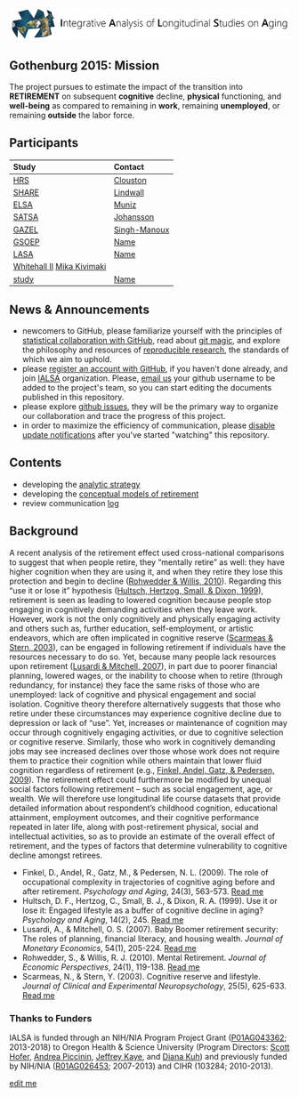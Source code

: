 ![logo](libs/images/ialsa_long.png)  

Gothenburg 2015: Mission
---
The project pursues to estimate the impact of the transition into **RETIREMENT** on subsequent **cognitive** decline, **physical** functioning, and **well-being** as compared to remaining in **work**, remaining **unemployed**, or remaining **outside** the labor force.


## Participants

| Study | Contact |
| :---- | :------ |
| [HRS](link) | [Clouston](mailto:Sean.Clouston@stonybrookmedicine.edu) |
| [SHARE](link) | [Lindwall](mailto:email) |
| [ELSA](link) | [Muniz](mailto:gm299@cam.ac.uk) |
| [SATSA](link) | [Johansson](mailto:email) |
| [GAZEL](link) | [Singh-Manoux](mailto:email) |
| [GSOEP](link) | [Name](mailto:email) |
| [LASA](link) | [Name](mailto:email) |
| [Whitehall II]() [Mika Kivimaki](mailto:m.kivimaki@ucl.ac.uk) 
| [study](link) | [Name](mailto:email) |

## News & Announcements
 - newcomers to GitHub, please familiarize yourself with the principles of [statistical collaboration with GitHub](http://htmlpreview.github.io/?https://raw.githubusercontent.com/OuhscBbmc/StatisticalComputing/master/2014_Presentations/05_May/BeasleyScugGitHub2014-05.html), read about [git magic](http://www-cs-students.stanford.edu/~blynn/gitmagic/), and explore the philosophy and resources of [reproducible research](https://github.com/OuhscBbmc/RedcapExamplesAndPatterns/blob/master/DocumentationGlobal/ResourcesOpinions.md), the standards of which we aim to uphold. 
 - please [register an account with GitHub](https://github.com/login), if you haven't done already, and join [IALSA](https://github.com/IALSA) organization. Please, [email us](mailto:andkov@uvic.ca) your github username to be added to the project's team, so you can start editing the documents published in this repository. 
 - please explore [github issues](https://github.com/IALSA/IALSA-2015-Gothenburg/issues), they will be the primary way to organize our collaboration and trace the progress of this project.  
 - in order to maximize the efficiency of communication, please [disable update notifications](news.md#How-to-Disable-update-notification) after you've started "watching" this repository.  

## Contents
 - developing the [analytic strategy](architecture/analytic_strategy.md)  
 - developing the [conceptual models of retirement](reports/conceptual_models_retirement.md)  
 - review communication [log](./log.md)
 
 
## Background
 
 A recent analysis of the retirement effect used cross-national comparisons to suggest that when people retire, they “mentally retire” as well: they have higher cognition when they are using it, and when they retire they lose this protection and begin to decline ([Rohwedder & Willis, 2010][1]). Regarding this “use it or lose it” hypothesis ([Hultsch, Hertzog, Small, & Dixon, 1999][2]), retirement is seen as leading to lowered cognition because people stop engaging in cognitively demanding activities when they leave work. However, work is not the only cognitively and physically engaging activity and others such as, further education, self-employment, or artistic endeavors, which are often implicated in cognitive reserve ([Scarmeas & Stern, 2003][3]), can be engaged in following retirement if individuals have the resources necessary to do so. Yet, because many people lack resources upon retirement ([Lusardi & Mitchell, 2007][4]), in part due to poorer financial planning, lowered wages, or the inability to choose when to retire (through redundancy, for instance) they face the same risks of those who are unemployed: lack of cognitive and physical engagement and social isolation. Cognitive theory therefore alternatively suggests that those who retire under these circumstances may experience cognitive decline due to depression or lack of “use”. Yet, increases or maintenance of cognition may occur through cognitively engaging activities, or due to cognitive selection or cognitive reserve. Similarly, those who work in cognitively demanding jobs may see increased declines over those whose work does not require them to practice their cognition while others maintain that lower fluid cognition regardless of retirement (e.g., [Finkel, Andel, Gatz, & Pedersen, 2009][5]). The retirement effect could furthermore be modified by unequal social factors following retirement – such as social engagement, age, or wealth. We will therefore use longitudinal life course datasets that provide detailed information about respondent’s childhood cognition, educational attainment, employment outcomes, and their cognitive performance repeated in later life, along with post-retirement physical, social and intellectual activities, so as to provide an estimate of the overall effect of retirement, and the types of factors that determine vulnerability to cognitive decline amongst retirees.

 - Finkel, D., Andel, R., Gatz, M., & Pedersen, N. L. (2009). The role of occupational complexity in trajectories of cognitive aging before and after retirement. *Psychology and Aging*, 24(3), 563-573. [Read me][5]  
 - Hultsch, D. F., Hertzog, C., Small, B. J., & Dixon, R. A. (1999). Use it or lose it: Engaged lifestyle as a buffer of cognitive decline in aging? *Psychology and Aging*, 14(2), 245. [Read me][2]   
 - Lusardi, A., & Mitchell, O. S. (2007). Baby Boomer retirement security: The roles of planning, financial literacy, and housing wealth. *Journal of Monetary Economics*, 54(1), 205-224. [Read me][4]    
 - Rohwedder, S., & Willis, R. J. (2010). Mental Retirement. *Journal of Economic Perspectives*, 24(1), 119-138. [Read me][1]   
 - Scarmeas, N., & Stern, Y. (2003). Cognitive reserve and lifestyle. *Journal of Clinical and Experimental Neuropsychology*, 25(5), 625-633.  [Read me][3]   
 
### Thanks to Funders
IALSA is funded through an NIH/NIA Program Project Grant ([P01AG043362](http://projectreporter.nih.gov/project_info_description.cfm?aid=8414933&icde=18870651&ddparam=&ddvalue=&ddsub=&cr=3&csb=default&cs=ASC); 2013-2018) to Oregon Health & Science University (Program Directors: [Scott Hofer](http://www.ialsa.org/users/hofer), [Andrea Piccinin](http://www.ialsa.org/users/piccinin), [Jeffrey Kaye](http://www.ialsa.org/users/kaye), and [Diana Kuh](http://www.ialsa.org/users/kuh)) and previously funded by NIH/NIA ([R01AG026453](http://projectreporter.nih.gov/project_info_description.cfm?aid=7210005&icde=19139556&ddparam=&ddvalue=&ddsub=&cr=5&csb=default&cs=ASC); 2007-2013) and CIHR (103284; 2010-2013).  

[edit me](https://github.com/IALSA/IALSA-2015-Gothenburg/edit/master/README.md)
 
 
 [1]:http://www.ncbi.nlm.nih.gov/pmc/articles/PMC2958696/
 [2]:http://www.researchgate.net/profile/Brent_Small/publication/12895078_Use_it_or_lose_it_engaged_lifestyle_as_a_buffer_of_cognitive_decline_in_aging/links/545239810cf2bf864cbb336f.pdf
 [3]:http://www.ncbi.nlm.nih.gov/pmc/articles/PMC3024591/
 [4]:http://deepblue.lib.umich.edu/bitstream/handle/2027.42/49426/wp114.pdf?sequence=1&isAllowed=y
 [5]:http://www.ncbi.nlm.nih.gov/pmc/articles/PMC2742987/
 







